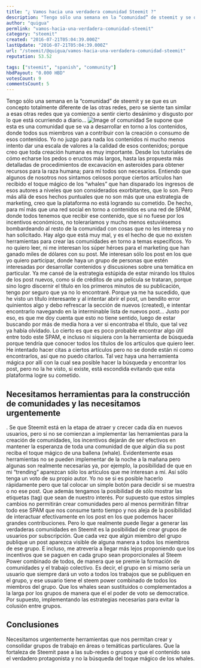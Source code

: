 ```yaml
---
title: "¿ Vamos hacia una verdadera comunidad Steemit ?"
description: "Tengo sólo una semana en la “comunidad” de steemit y se que es un concepto totalmente diferente de las otras redes, pero se siente tan similar a esas ..."
author: "quigua"
permlink: "vamos-hacia-una-verdadera-comunidad-steemit"
category: "steemit"
created: "2016-07-21T05:04:39.000Z"
lastUpdate: "2016-07-21T05:04:39.000Z"
url: "/steemit/@quigua/vamos-hacia-una-verdadera-comunidad-steemit"
reputation: 53.52

tags: ["steemit", "spanish", "community"]
hbdPayout: "0.000 HBD"
votesCount: 9
commentsCount: 5
---
```


Tengo sólo una semana en la “comunidad” de steemit y se que es un concepto totalmente diferente de las otras redes, pero se siente tan similar a esas otras redes que ya comienzo a sentir cierto desánimo y disgusto por lo que está ocurriendo a diario…
![Image of comunidad](http://solar-fotovoltaico.com/images/comunidad.jpg)
Se supone que esta es una comunidad que se va a desarrollar en torno a los contenidos, donde todos sus miembros van a contribuir con la creación o consumo de esos contenidos. Yo no juzgo para nada los contenidos ni mucho menos intento dar una escala de valores a la calidad de esos contenidos; porque creo que toda creación humana es muy importante. Desde los tutoriales de cómo echarse los pedos o eructos más largos, hasta las propuesta más detalladas de procedimientos de excavación en asteroides para obtener recursos para la raza humana; para mí todos son necesarios. Entiendo que algunos de nosotros nos sintamos celosos porque ciertos artículos han recibido el toque mágico de los “whales” que han disparado los ingresos de esos autores a niveles que son considerados exorbitantes, que lo son. Pero más allá de esos hechos puntuales que no  son más que una estrategia de marketing, creo que la plataforma no está logrando su cometido. 
De hecho,  para mí más que una red social en torno a contenidos es una red de SPAM, donde todos tenemos que recibir ese contenido, que si no fuese por los incentivos económicos, no toleraríamos y mucho menos estuviésemos bombardeando al resto de la comunidad con cosas que no les interesa y no han solicitado. 
Hay algo que está muy mal, y es el hecho de que no existen herramientas para crear las comunidades en torno a temas específicos. Yo no quiero leer, ni me interesan los súper héroes para el marketing que han ganado miles de dólares con su post. Me interesan sólo los post en los que yo quiero participar, donde haya un grupo de personas que estén interesadas por desarrollar contenidos y discusiones sobre una temática en particular. Ya me cansé de la estrategia estúpida de estar mirando los títulos de los post nuevos, como si de créditos de una película se trataran, porque sino logro discernir el título en los primeros minutos de su publicación, tengo por seguro que ya no lo encontraré. Porque ya me ha sucedido, que he visto un título interesante y al intentar abrir el post, un bendito error quinientos algo y debo refrescar la sección de  nuevos (created), e intentar encontrarlo navegando en la interminable lista  de nuevos post…
Justo por eso, es que me doy cuenta que esto no tiene sentido, luego de estar buscando por más de media hora a ver si encontraba el título,  que tal vez ya había olvidado. Lo cierto es que es poco probable encontrar algo útil entre todo este SPAM, e incluso ni siquiera con la herramienta de búsqueda porque tendría que conocer todos los títulos de los artículos que quiero leer. He intentado hacer citas a ciertos artículos pero no se donde están ni como encontrarlos, así que no puedo citarlos. Tal vez haya una herramienta mágica por allí con la cual sea posible hacer la búsqueda y encontrar los post, pero no la he visto, si existe, está escondida evitando que esta plataforma logre su cometido.
<h2>Necesitamos herramientas para la construcción de comunidades y las necesitamos urgentemente</h2>. 
Se que Steemit está en la etapa de atraer y crecer cada día en nuevos usuarios, pero si no se comienzan a implementar las herramientas para la creación de comunidades, los incentivos dejarán de ser efectivos en mantener la esperanza de toda una comunidad de que algún día su post reciba el toque mágico de una ballena (whale). 
Evidentemente esas herramientas no se pueden implementar de la noche a la mañana pero algunas son realmente necesarias ya, por ejemplo, la posibilidad de que en mi “trending” aparezcan sólo los artículos que me interesan a mí. Así sólo tenga un voto de su propio autor. Yo no se si es posible hacerlo rápidamente pero que tal colocar un simple botón para decidir si se muestra o no ese post. Que además tengamos la posibilidad de sólo mostrar las etiquetas (tag) que sean de nuestro interés.
Por supuesto que estos simples cambios no permitirán crear comunidades pero al menos permitirán filtrar todo ese SPAM que nos consume tanto tiempo y nos aleja de la posibilidad de interactuar efectivamente en los post en los que podemos hacer grandes contribuciones.
Pero lo que realmente puede llegar a generar las verdaderas comunidades en Steemit es la posibilidad de crear grupos de usuarios por subscripción. Que cada vez que algún miembro del grupo publique un post aparezca visible de alguna manera a todos los miembros de ese grupo. E incluso, me atrevería a llegar más lejos proponiendo que los incentivos que se paguen en cada grupo sean proporcionales al Steem Power combinado de todos, de manera que se premie la formación de comunidades y el trabajo colectivo. Es decir, el grupo en sí mismo sería un usuario que siempre dará un voto a todos los trabajos que se publiquen en el grupo, y ese usuario tiene el steem power combinado de todos los miembros del grupo. Que los whales sean sustituidos o complementados a la larga por los grupos de manera que el el poder de voto se democratice. Por supuesto, implementando las estrategias necesarias para evitar la colusión entre grupos.

<h2>Conclusiones</h2>

Necesitamos urgentemente herramientas que nos permitan crear y consolidar grupos de trabajo en áreas o temáticas particulares. Que la fortaleza de Steemit pase a las sub-redes o grupos y que el contenido sea el verdadero protagonista y no la búsqueda del toque mágico de los whales.